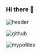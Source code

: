 ### Hi there 👋

![header](https://capsule-render.vercel.app/api?type=slice&text=Hello%World!)

![github](https://img.shields.io/badge/GitHub-100000?style=for-the-badge&logo=github&logoColor=white)

![mypofiles](https://github-readme-stats.vercel.app/api?username=kimkinghyeon&theme=blue-green)

